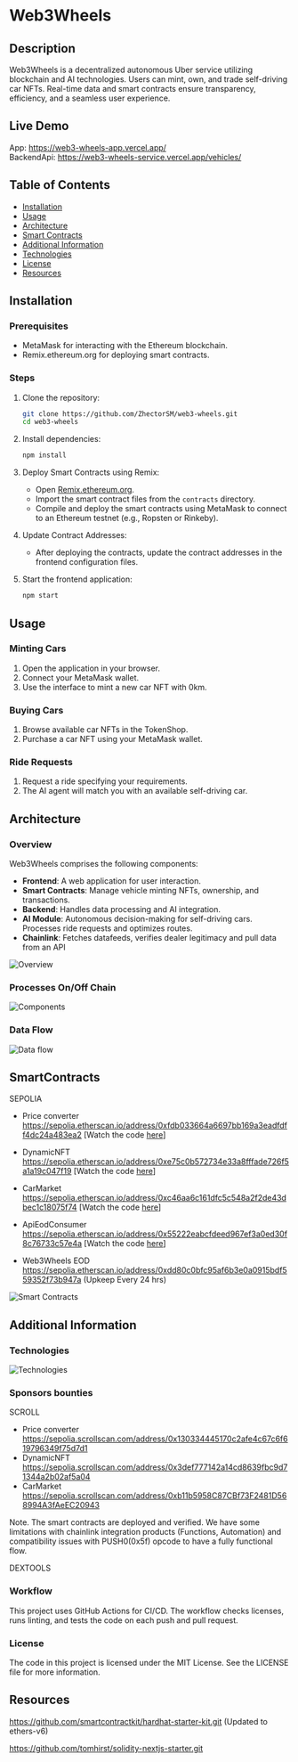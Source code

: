 <!--
SPDX-License-Identifier: MIT
SPDX-FileCopyrightText: 2024 R. Berkay Bozkurt <resitberkaybozkurt@gmail.com>
-->
# Web3Wheels

## Description
Web3Wheels is a decentralized autonomous Uber service utilizing blockchain and AI technologies. Users can mint, own, and trade self-driving car NFTs. Real-time data and smart contracts ensure transparency, efficiency, and a seamless user experience.

## Live Demo
 App: https://web3-wheels-app.vercel.app/   
 BackendApi: https://web3-wheels-service.vercel.app/vehicles/

## Table of Contents
- [Installation](#installation)
- [Usage](#usage)
- [Architecture](#architecture)
- [Smart Contracts](#smart-contracts)
- [Additional Information](#additional-information)
- [Technologies](#technologies)
- [License](#license)
- [Resources](#resources)

## Installation

### Prerequisites
- MetaMask for interacting with the Ethereum blockchain.
- Remix.ethereum.org for deploying smart contracts.

### Steps
1. Clone the repository:
    ```bash
    git clone https://github.com/ZhectorSM/web3-wheels.git
    cd web3-wheels
    ```
2. Install dependencies:
    ```bash
    npm install
    ```
3. Deploy Smart Contracts using Remix:
    - Open [Remix.ethereum.org](https://remix.ethereum.org/).
    - Import the smart contract files from the `contracts` directory.
    - Compile and deploy the smart contracts using MetaMask to connect to an Ethereum testnet (e.g., Ropsten or Rinkeby).

4. Update Contract Addresses:
    - After deploying the contracts, update the contract addresses in the frontend configuration files.

5. Start the frontend application:
    ```bash
    npm start
    ```

## Usage

### Minting Cars
1. Open the application in your browser.
2. Connect your MetaMask wallet.
3. Use the interface to mint a new car NFT with 0km.

### Buying Cars
1. Browse available car NFTs in the TokenShop.
2. Purchase a car NFT using your MetaMask wallet.

### Ride Requests
1. Request a ride specifying your requirements.
2. The AI agent will match you with an available self-driving car.

## Architecture

### Overview
Web3Wheels comprises the following components:
- **Frontend**: A web application for user interaction.
- **Smart Contracts**: Manage vehicle minting NFTs, ownership, and transactions.
- **Backend**: Handles data processing and AI integration.
- **AI Module**: Autonomous decision-making for self-driving cars. Processes ride requests and optimizes routes.
- **Chainlink**: Fetches datafeeds, verifies dealer legitimacy and pull data from an API

![Overview](https://github.com/ZhectorSM/web3-wheels-app/blob/main/resources/docs/Components.png?raw=true)
### Processes On/Off Chain
![Components](https://github.com/ZhectorSM/web3-wheels-app/blob/main/resources/docs/Overview.png?raw=true)


### Data Flow

![Data flow](https://github.com/ZhectorSM/web3-wheels-app/blob/main/resources/docs/web3%20wheels%20flow.png?raw=true)

## SmartContracts
SEPOLIA
- Price converter https://sepolia.etherscan.io/address/0xfdb033664a6697bb169a3eadfdff4dc24a483ea2
                  [Watch the code [here](https://github.com/ZhectorSM/web3-wheels-app/blob/main/hardhat/contracts/PriceConverter.sol)]


- DynamicNFT      https://sepolia.etherscan.io/address/0xe75c0b572734e33a8fffade726f5a1a19c047f19
                  [Watch the code [here](https://github.com/ZhectorSM/web3-wheels-app/blob/main/hardhat/contracts/DynamicNFTCar.sol)]

- CarMarket	      https://sepolia.etherscan.io/address/0xc46aa6c161dfc5c548a2f2de43dbec1c18075f74
                  [Watch the code [here](https://github.com/ZhectorSM/web3-wheels-app/blob/main/hardhat/contracts/CarMarket.sol)]

- ApiEodConsumer  https://sepolia.etherscan.io/address/0x55222eabcfdeed967ef3a0ed30f8c76733c57e4a
                  [Watch the code [here](https://github.com/ZhectorSM/web3-wheels-app/blob/main/hardhat/contracts/CarEodDataConsumer.sol)]

- Web3Wheels EOD  https://sepolia.etherscan.io/address/0xdd80c0bfc95af6b3e0a0915bdf559352f73b947a (Upkeep Every 24 hrs)

![Smart Contracts](https://github.com/ZhectorSM/web3-wheels-app/blob/main/resources/docs/Smart%20contracts.png?raw=true)


## Additional Information

### Technologies
![Technologies](https://github.com/ZhectorSM/web3-wheels-app/blob/main/resources/docs/Technologies.png?raw=true)


### Sponsors bounties

SCROLL


- Price converter https://sepolia.scrollscan.com/address/0x130334445170c2afe4c67c6f619796349f75d7d1
- DynamicNFT      https://sepolia.scrollscan.com/address/0x3def777142a14cd8639fbc9d71344a2b02af5a04
- CarMarket	    https://sepolia.scrollscan.com/address/0xb11b5958C87CBf73F2481D568994A3fAeEC20943

Note. The smart contracts are deployed and verified. 
We have some limitations with chainlink integration products (Functions, Automation) and compatibility issues with PUSH0(0x5f) opcode to have a fully functional flow.

DEXTOOLS

### Workflow
This project uses GitHub Actions for CI/CD. The workflow checks licenses, runs linting, and tests the code on each push and pull request.

### License
The code in this project is licensed under the MIT License. See the LICENSE file for more information.

## Resources
https://github.com/smartcontractkit/hardhat-starter-kit.git (Updated to ethers-v6)

https://github.com/tomhirst/solidity-nextjs-starter.git

```